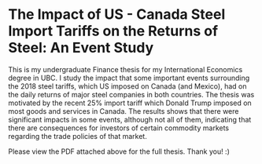 # The Impact of US - Canada Steel Import Tariffs on the Returns of Steel: An Event Study
This is my undergraduate Finance thesis for my International Economics degree in UBC. I study the impact that some important events surrounding the 2018 steel tariffs, which US imposed on Canada (and Mexico), had on the daily returns of major steel companies in both countries. The thesis was motivated by the recent 25% import tariff which Donald Trump imposed on most goods and services in Canada. The results shows that there were significant impacts in some events, although not all of them, indicating that there are consequences for investors of certain commodity markets regarding the trade policies of that market.

Please view the PDF attached above for the full thesis. Thank you! :)
